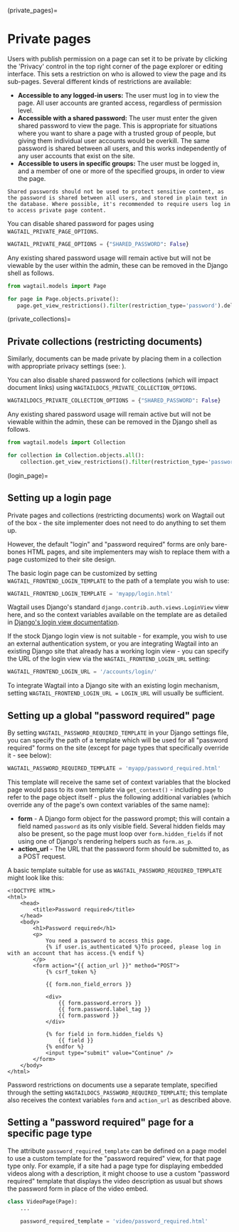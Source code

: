 (private_pages)=

# Private pages

Users with publish permission on a page can set it to be private by clicking the 'Privacy' control in the top right corner of the page explorer or editing interface. This sets a restriction on who is allowed to view the page and its sub-pages. Several different kinds of restrictions are available:

-   **Accessible to any logged-in users:** The user must log in to view the page. All user accounts are granted access, regardless of permission level.
-   **Accessible with a shared password:** The user must enter the given shared password to view the page. This is appropriate for situations where you want to share a page with a trusted group of people, but giving them individual user accounts would be overkill. The same password is shared between all users, and this works independently of any user accounts that exist on the site.
-   **Accessible to users in specific groups:** The user must be logged in, and a member of one or more of the specified groups, in order to view the page.

```{warning}
Shared passwords should not be used to protect sensitive content, as the password is shared between all users, and stored in plain text in the database. Where possible, it's recommended to require users log in to access private page content.
```

You can disable shared password for pages using `WAGTAIL_PRIVATE_PAGE_OPTIONS`.

```python
WAGTAIL_PRIVATE_PAGE_OPTIONS = {"SHARED_PASSWORD": False}
```

Any existing shared password usage will remain active but will not be viewable by the user within the admin, these can be removed in the Django shell as follows.

```py
from wagtail.models import Page

for page in Page.objects.private():
   page.get_view_restrictions().filter(restriction_type='password').delete()
```

(private_collections)=

## Private collections (restricting documents)

Similarly, documents can be made private by placing them in a collection with appropriate privacy settings (see: [](image_document_permissions)).

You can also disable shared password for collections (which will impact document links) using `WAGTAILDOCS_PRIVATE_COLLECTION_OPTIONS`.

```python
WAGTAILDOCS_PRIVATE_COLLECTION_OPTIONS = {"SHARED_PASSWORD": False}
```

Any existing shared password usage will remain active but will not be viewable within the admin, these can be removed in the Django shell as follows.

```py
from wagtail.models import Collection

for collection in Collection.objects.all():
    collection.get_view_restrictions().filter(restriction_type='password').delete()
```

(login_page)=

## Setting up a login page

Private pages and collections (restricting documents) work on Wagtail out of the box - the site implementer does not need to do anything to set them up.

However, the default "login" and "password required" forms are only bare-bones HTML pages, and site implementers may wish to replace them with a page customized to their site design.

The basic login page can be customized by setting `WAGTAIL_FRONTEND_LOGIN_TEMPLATE` to the path of a template you wish to use:

```python
WAGTAIL_FRONTEND_LOGIN_TEMPLATE = 'myapp/login.html'
```

Wagtail uses Django's standard `django.contrib.auth.views.LoginView` view here, and so the context variables available on the template are as detailed in [Django's login view documentation](django.contrib.auth.views.LoginView).

If the stock Django login view is not suitable - for example, you wish to use an external authentication system, or you are integrating Wagtail into an existing Django site that already has a working login view - you can specify the URL of the login view via the `WAGTAIL_FRONTEND_LOGIN_URL` setting:

```python
WAGTAIL_FRONTEND_LOGIN_URL = '/accounts/login/'
```

To integrate Wagtail into a Django site with an existing login mechanism, setting `WAGTAIL_FRONTEND_LOGIN_URL = LOGIN_URL` will usually be sufficient.

## Setting up a global "password required" page

By setting `WAGTAIL_PASSWORD_REQUIRED_TEMPLATE` in your Django settings file, you can specify the path of a template which will be used for all "password required" forms on the site (except for page types that specifically override it - see below):

```python
WAGTAIL_PASSWORD_REQUIRED_TEMPLATE = 'myapp/password_required.html'
```

This template will receive the same set of context variables that the blocked page would pass to its own template via `get_context()` - including `page` to refer to the page object itself - plus the following additional variables (which override any of the page's own context variables of the same name):

-   **form** - A Django form object for the password prompt; this will contain a field named `password` as its only visible field. Several hidden fields may also be present, so the page must loop over `form.hidden_fields` if not using one of Django's rendering helpers such as `form.as_p`.
-   **action_url** - The URL that the password form should be submitted to, as a POST request.

A basic template suitable for use as `WAGTAIL_PASSWORD_REQUIRED_TEMPLATE` might look like this:

```html+django
<!DOCTYPE HTML>
<html>
    <head>
        <title>Password required</title>
    </head>
    <body>
        <h1>Password required</h1>
        <p>
            You need a password to access this page.
            {% if user.is_authenticated %}To proceed, please log in with an account that has access.{% endif %}
        </p>
        <form action="{{ action_url }}" method="POST">
            {% csrf_token %}

            {{ form.non_field_errors }}

            <div>
                {{ form.password.errors }}
                {{ form.password.label_tag }}
                {{ form.password }}
            </div>

            {% for field in form.hidden_fields %}
                {{ field }}
            {% endfor %}
            <input type="submit" value="Continue" />
        </form>
    </body>
</html>
```

Password restrictions on documents use a separate template, specified through the setting `WAGTAILDOCS_PASSWORD_REQUIRED_TEMPLATE`; this template also receives the context variables `form` and `action_url` as described above.

## Setting a "password required" page for a specific page type

The attribute `password_required_template` can be defined on a page model to use a custom template for the "password required" view, for that page type only. For example, if a site had a page type for displaying embedded videos along with a description, it might choose to use a custom "password required" template that displays the video description as usual but shows the password form in place of the video embed.

```python
class VideoPage(Page):
    ...

    password_required_template = 'video/password_required.html'
```
